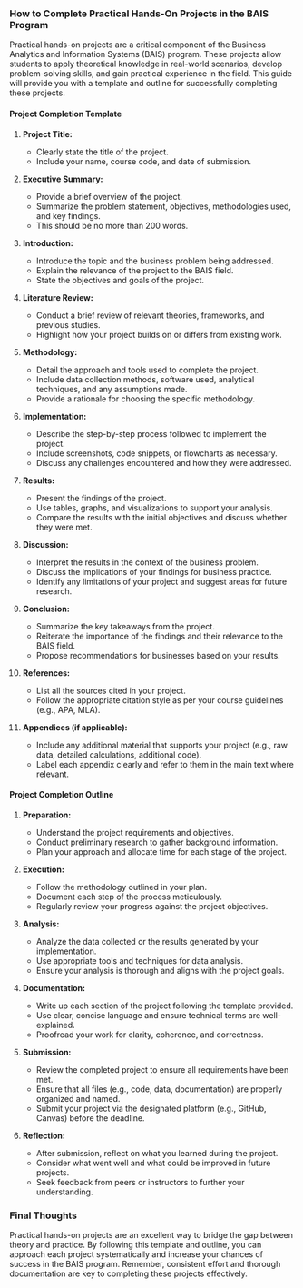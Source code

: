 ### How to Complete Practical Hands-On Projects in the BAIS Program

Practical hands-on projects are a critical component of the Business Analytics and Information Systems (BAIS) program. These projects allow students to apply theoretical knowledge in real-world scenarios, develop problem-solving skills, and gain practical experience in the field. This guide will provide you with a template and outline for successfully completing these projects.

#### Project Completion Template

1. **Project Title:**
   - Clearly state the title of the project.
   - Include your name, course code, and date of submission.

2. **Executive Summary:**
   - Provide a brief overview of the project.
   - Summarize the problem statement, objectives, methodologies used, and key findings.
   - This should be no more than 200 words.

3. **Introduction:**
   - Introduce the topic and the business problem being addressed.
   - Explain the relevance of the project to the BAIS field.
   - State the objectives and goals of the project.

4. **Literature Review:**
   - Conduct a brief review of relevant theories, frameworks, and previous studies.
   - Highlight how your project builds on or differs from existing work.

5. **Methodology:**
   - Detail the approach and tools used to complete the project.
   - Include data collection methods, software used, analytical techniques, and any assumptions made.
   - Provide a rationale for choosing the specific methodology.

6. **Implementation:**
   - Describe the step-by-step process followed to implement the project.
   - Include screenshots, code snippets, or flowcharts as necessary.
   - Discuss any challenges encountered and how they were addressed.

7. **Results:**
   - Present the findings of the project.
   - Use tables, graphs, and visualizations to support your analysis.
   - Compare the results with the initial objectives and discuss whether they were met.

8. **Discussion:**
   - Interpret the results in the context of the business problem.
   - Discuss the implications of your findings for business practice.
   - Identify any limitations of your project and suggest areas for future research.

9. **Conclusion:**
   - Summarize the key takeaways from the project.
   - Reiterate the importance of the findings and their relevance to the BAIS field.
   - Propose recommendations for businesses based on your results.

10. **References:**
    - List all the sources cited in your project.
    - Follow the appropriate citation style as per your course guidelines (e.g., APA, MLA).

11. **Appendices (if applicable):**
    - Include any additional material that supports your project (e.g., raw data, detailed calculations, additional code).
    - Label each appendix clearly and refer to them in the main text where relevant.

#### Project Completion Outline

1. **Preparation:**
   - Understand the project requirements and objectives.
   - Conduct preliminary research to gather background information.
   - Plan your approach and allocate time for each stage of the project.

2. **Execution:**
   - Follow the methodology outlined in your plan.
   - Document each step of the process meticulously.
   - Regularly review your progress against the project objectives.

3. **Analysis:**
   - Analyze the data collected or the results generated by your implementation.
   - Use appropriate tools and techniques for data analysis.
   - Ensure your analysis is thorough and aligns with the project goals.

4. **Documentation:**
   - Write up each section of the project following the template provided.
   - Use clear, concise language and ensure technical terms are well-explained.
   - Proofread your work for clarity, coherence, and correctness.

5. **Submission:**
   - Review the completed project to ensure all requirements have been met.
   - Ensure that all files (e.g., code, data, documentation) are properly organized and named.
   - Submit your project via the designated platform (e.g., GitHub, Canvas) before the deadline.

6. **Reflection:**
   - After submission, reflect on what you learned during the project.
   - Consider what went well and what could be improved in future projects.
   - Seek feedback from peers or instructors to further your understanding.

### Final Thoughts

Practical hands-on projects are an excellent way to bridge the gap between theory and practice. By following this template and outline, you can approach each project systematically and increase your chances of success in the BAIS program. Remember, consistent effort and thorough documentation are key to completing these projects effectively.